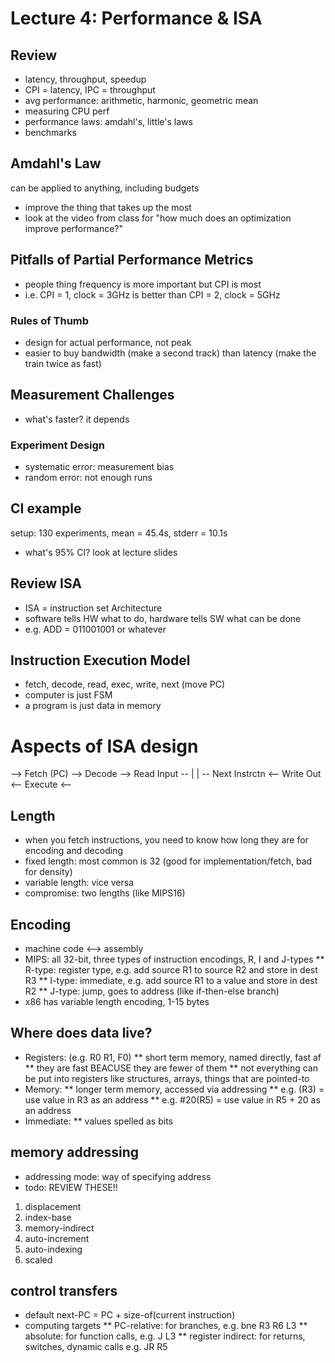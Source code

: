 # Lecture 4: Performance & ISA #

## Review ##
* latency, throughput, speedup
* CPI = latency, IPC = throughput
* avg performance: arithmetic, harmonic, geometric mean
* measuring CPU perf
* performance laws: amdahl's, little's laws
* benchmarks

## Amdahl's Law ##
can be applied to anything, including budgets
- improve the thing that takes up the most
- look at the video from class for
"how much does an optimization improve performance?"

## Pitfalls of Partial Performance Metrics ##
* people thing frequency is more important but CPI is most
* i.e. CPI = 1, clock = 3GHz is better than CPI = 2, clock = 5GHz

### Rules of Thumb ###
* design for actual performance, not peak
* easier to buy bandwidth (make a second track) than latency (make the train twice as fast)

## Measurement Challenges ##
* what's faster? it depends

### Experiment Design ###
* systematic error: measurement bias
* random error: not enough runs

## CI example ##
setup: 130 experiments, mean = 45.4s, stderr = 10.1s
* what's 95% CI? look at lecture slides

## Review ISA ##
* ISA = instruction set Architecture
* software tells HW what to do, hardware tells SW what can be done
* e.g. ADD = 011001001 or whatever

## Instruction Execution Model ##
* fetch, decode, read, exec, write, next (move PC)
* computer is just FSM
* a program is just data in memory

# Aspects of ISA design #

 --> Fetch (PC) --> Decode -->  Read Input  --
 |																						|
 -- Next Instrctn <-- Write	Out <--	Execute <--

## Length ##
* when you fetch instructions, you need to know how long they are for encoding and decoding
* fixed length: most common is 32 (good for implementation/fetch, bad for density)
* variable length: vice versa
* compromise: two lengths (like MIPS16)

## Encoding ##
* machine code <--> assembly
* MIPS: all 32-bit, three types of instruction encodings, R, I and J-types
** R-type: register type, e.g. add source R1 to source R2 and store in dest R3
** I-type: immediate, e.g. add source R1 to a value and store in dest R2
** J-type: jump, goes to address (like if-then-else branch)
* x86 has variable length encoding, 1-15 bytes

## Where does data live? ##
* Registers: (e.g. R0 R1, F0)
** short term memory, named directly, fast af
** they are fast BEACUSE they are fewer of them
** not everything can be put into registers like structures, arrays, things that are pointed-to
* Memory:
** longer term memory, accessed via addressing
** e.g. (R3) = use value in R3 as an address
** e.g. #20(R5) = use value in R5 + 20 as an address
* Immediate:
** values spelled as bits

## memory addressing ##
* addressing mode: way of specifying address
* todo: REVIEW THESE!!

1. displacement
1. index-base
1. memory-indirect
1. auto-increment
1. auto-indexing
1. scaled

## control transfers ##
* default next-PC = PC + size-of(current instruction)
* computing targets
** PC-relative: for branches, e.g. bne R3 R6 L3
** absolute: for function calls, e.g. J L3
** register indirect: for returns, switches, dynamic calls e.g. JR R5
